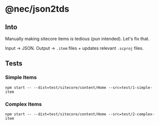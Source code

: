 # @nec/json2tds

## Into

Manually making sitecore items is tedious (pun intended). Let's fix that.

Input -> JSON.
Output -> `.item` files + updates relevant `.scproj` files.

## Tests

### Simple Items
```
npm start -- --dist=test/sitecore/content/Home --src=test/1-simple-item
```

### Complex Items
```
npm start -- --dist=test/sitecore/content/Home --src=test/2-complex-item
```
